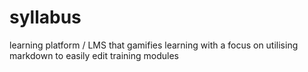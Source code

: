 # syllabus
learning platform / LMS that gamifies learning with a focus on utilising markdown to easily edit training modules
